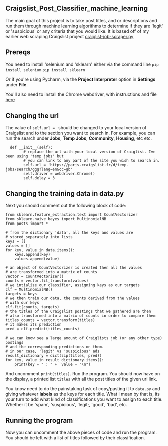 ## Craigslist_Post_Classifier_machine_learning
The main goal of this project is to take post titles, and or descriptions and run them through machine learning algorithms 
to determine if they are 'legit' or 'suspicious' or any criteria that you would like.
It is based off of my earlier web scraping Craigslist project 
[craiglist-job-scraper.py](https://github.com/dacelo-n/web-scraping-automation/blob/master/craigslist-job-scraper.py)
## Prereqs
You need to install 'selenium and 'sklearn' either via the command line
`pip install selenium`
`pip install sklearn`

Or if you're using Pycharm, via the **Project Interpreter** option in **Settings** under **File**.

You'll also need to install the Chrome webdriver, with instructions and file [here](http://chromedriver.chromium.org/downloads)

## Changing the url

The value of `self.url = ` should be changed to your local version of Craigslist and to the section you want to search in.
For example, you can run the search under **Jobs**, **Temp Jobs**, **Community**, **Housing**, etc etc.

```
  def __init__(self):
        # replace the url with your local version of Craiglist. Ive been using 'temp jobs' but
        # you can link to any part of the site you wish to search in.
        self.url = 'https://paris.craigslist.fr/d/temp-jobs/search/ggg?lang=en&cc=gb'
        self.driver = webdriver.Chrome()
        self.delay = 3

```
## Changing the training data in data.py
Next you should comment out the following block of code:
```
from sklearn.feature_extraction.text import CountVectorizer
from sklearn.naive_bayes import MultinomialNB
from posts import *

# from the dictionary 'data', all the keys and values are 
# stored separately into lists
keys = []
values = []
for key, value in data.items():
    keys.append(key)
    values.append(value)

# an object of CountVectorizer is created then all the values 
# are transformed into a matrix of counts
vector = CountVectorizer()
counts = vector.fit_transform(values)
# we intialize our classifier, assigning keys as our targets
clf = MultinomialNB()
targets = keys
# we then train our data, the counts derived from the values
# with our keys
clf.fit(counts, targets)
# the titles of the Craigslist postings that we gathered are then
# also transformed into a matrix of counts in order to compare them
titles_counts = vector.transform(titles)
# it makes its prediction
pred = clf.predict(titles_counts)

# we can know see a large amount of Craiglists job (or any other type) postings
# and the corresponding predictions on them. 
# in our case, 'legit' vs 'suspicious' ads
result_dictionary = dict(zip(titles, pred))
for key, value in result_dictionary.items():
    print(key + " : " +  value + "\n")
```
And uncomment `print(titles)`. Run the program. You should now have on the display, a printed list `titles` with all the post 
titles of the given url link. 

You know need to do the painstaking task of copy/pasting it to `data.py` and giving whatever **labels** as the keys for each title.
What I mean by that is, its your turn to add what kind of classifications you want to assign to each title. Whether it be 'spam', 
'suspicious', 'legit;, 'good', 'bad', etc.
## Running the program
Now you can uncomment the above pieces of code and run the program. You should be left with a list of titles followed by their
classification.
